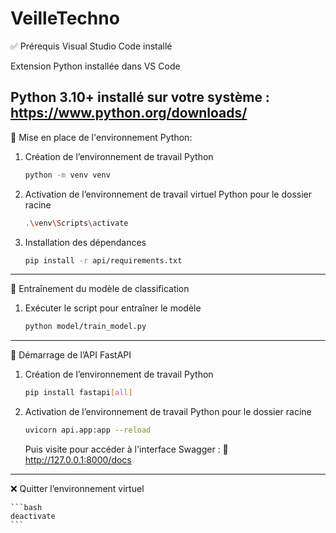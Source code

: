 # VeilleTechno

✅ Prérequis
Visual Studio Code installé

Extension Python installée dans VS Code

Python 3.10+ installé sur votre système : https://www.python.org/downloads/
---

🐍 Mise en place de l'environnement Python:
1. Création de l’environnement de travail Python
    
    ```bash
    python -m venv venv
    ```
    
2. Activation de l’environnement de travail virtuel Python pour le dossier racine
    
    ```bash
    .\venv\Scripts\activate
    ```
    
3. Installation des dépendances
    
    ```bash
    pip install -r api/requirements.txt
    ```
---

🧠 Entraînement du modèle de classification
1. Exécuter le script pour entraîner le modèle
    
    ```bash
    python model/train_model.py
    ```
---
    
🚀 Démarrage de l’API FastAPI
1. Création de l’environnement de travail Python
    
    ```bash
    pip install fastapi[all]
    ```
    
2. Activation de l’environnement de travail Python pour le dossier racine
    
    ```bash
    uvicorn api.app:app --reload
    ```
      
   Puis visite pour accéder à l'interface Swagger : 📍 http://127.0.0.1:8000/docs
---

❌ Quitter l’environnement virtuel

    ```bash
    deactivate
    ```
